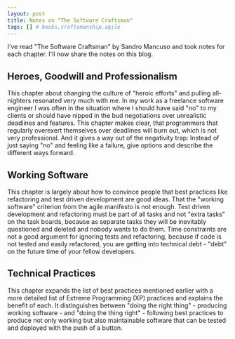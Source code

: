 ```yaml
---
layout: post
title: Notes on "The Software Craftsman"
tags: [] # books,craftsmanship,agile
---
```

I've read "The Software Craftsman" by Sandro Mancuso and  took notes for each chapter. I'll now share the notes on this blog.

## Heroes, Goodwill and Professionalism
This chapter about changing the culture of "heroic efforts" and pulling all-nighters resonated very much with me. In my work as a freelance software engineer I was often in the situation where I should have said "no" to my clients or should have nipped in the bud negotiations over unrealistic deadlines and features. This chapter makes clear, that programmers that regularly overexert themselves over deadlines will burn out, which is not very professional. And it gives a way out of the negativity trap: Instead of just saying "no" and feeling like a failure, give options and describe the different ways forward.

## Working Software
This chapter is largely about how to convince people that best practices like refactoring and test driven development are good ideas. That the "working software" criterion from the agile manifesto is not enough. Test driven development and refactoring must be part of all tasks and not "extra tasks" on the task boards, because as separate tasks they will be inevitably questioned and deleted and nobody wants to do them. Time constraints are not a good argument for ignoring tests and refactoring, because if code is not tested and easily refactored, you are getting into technical debt - "debt" on the future time of your fellow developers.

## Technical Practices
This chapter expands the list of best practices mentioned earlier with a more detailed list of Extreme Programming (XP) practices and explains the benefit of each. It distinguishes between "doing the right thing" - producing working software - and "doing the thing right" - following best practices to produce not only working but also maintainable software that can be tested and deployed with the push of a button.
